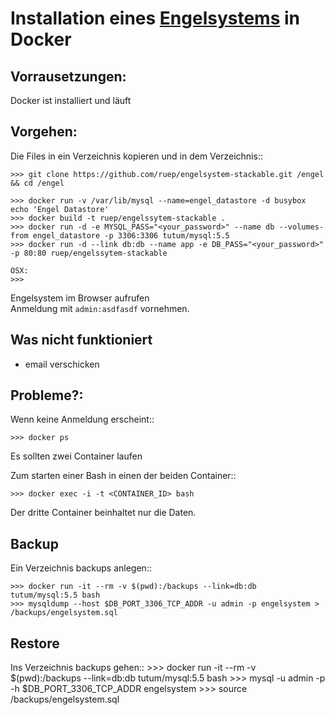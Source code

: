 # Installation eines [Engelsystems](https://github.com/engelsystem/engelsystem) in Docker

## Vorrausetzungen:

Docker ist installiert und läuft 

## Vorgehen:
Die Files in ein Verzeichnis kopieren und in dem Verzeichnis::

    >>> git clone https://github.com/ruep/engelsystem-stackable.git /engel && cd /engel

    >>> docker run -v /var/lib/mysql --name=engel_datastore -d busybox echo 'Engel Datastore'
    >>> docker build -t ruep/engelssytem-stackable .
    >>> docker run -d -e MYSQL_PASS="<your_password>" --name db --volumes-from engel_datastore -p 3306:3306 tutum/mysql:5.5
    >>> docker run -d --link db:db --name app -e DB_PASS="<your_password>" -p 80:80 ruep/engelssytem-stackable

    OSX: 
    >>> 

Engelsystem im Browser aufrufen  
Anmeldung mit `admin:asdfasdf` vornehmen. 

## Was nicht funktioniert
* email verschicken

## Probleme?:

Wenn keine Anmeldung erscheint::

    >>> docker ps  
   
Es sollten zwei Container laufen 

Zum starten einer Bash in einen der beiden Container::

    >>> docker exec -i -t <CONTAINER_ID> bash

Der dritte Container beinhaltet nur die Daten.

## Backup 

Ein Verzeichnis backups anlegen::

    >>> docker run -it --rm -v $(pwd):/backups --link=db:db tutum/mysql:5.5 bash
    >>> mysqldump --host $DB_PORT_3306_TCP_ADDR -u admin -p engelsystem > /backups/engelsystem.sql

## Restore

Ins Verzeichnis backups gehen::
    >>> docker run -it --rm -v $(pwd):/backups --link=db:db tutum/mysql:5.5 bash
    >>> mysql -u admin -p -h $DB_PORT_3306_TCP_ADDR engelsystem
    >>> source /backups/engelsystem.sql
